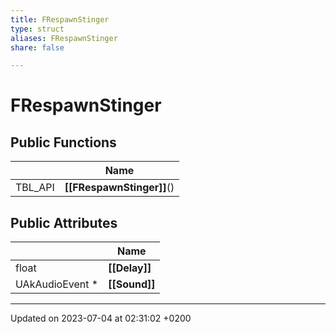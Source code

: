 ```yaml
---
title: FRespawnStinger
type: struct
aliases: FRespawnStinger
share: false

---
```


# FRespawnStinger





## Public Functions

|                | Name           |
| -------------- | -------------- |
| TBL_API | **[[FRespawnStinger]]**() |

## Public Attributes

|                | Name           |
| -------------- | -------------- |
| float | **[[Delay]]**  |
| UAkAudioEvent * | **[[Sound]]**  |

-------------------------------

Updated on 2023-07-04 at 02:31:02 +0200